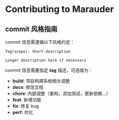 # Contributing to Marauder

## commit 风格指南

commit 信息需遵循以下风格约定：

```
Tag(scope): Short description

Longer description here if necessary
```

commit 信息需要指定 **tag** 描述，可选值为：

- **build**: 项目构建系统相关调整
- **docs**: 修改文档
- **chore**: 内部调整（重构，添加测试，更新依赖...）
- **feat**: 新增功能
- **fix**: 修复 bug
- **perf**: 优化
